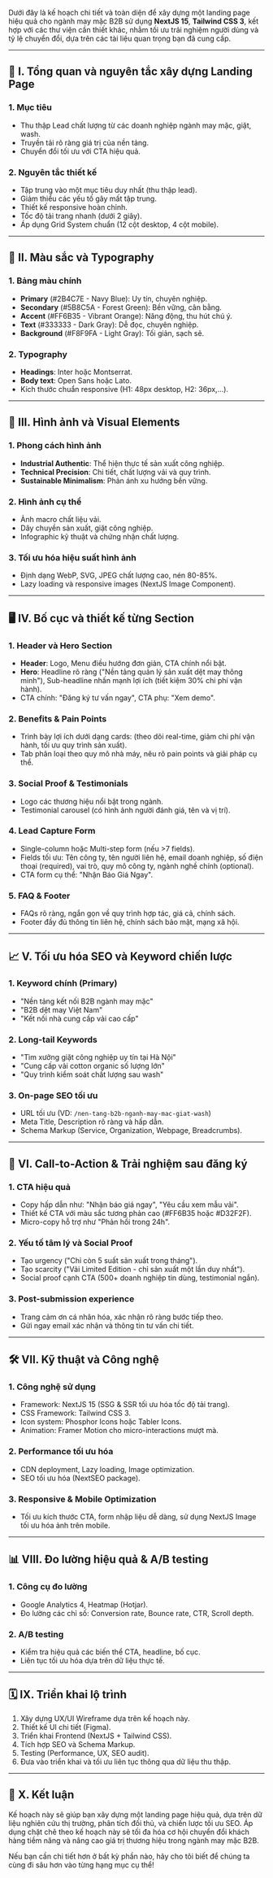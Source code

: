 Dưới đây là kế hoạch chi tiết và toàn diện để xây dựng một landing page hiệu quả cho ngành may mặc B2B sử dụng **NextJS 15**, **Tailwind CSS 3**, kết hợp với các thư viện cần thiết khác, nhằm tối ưu trải nghiệm người dùng và tỷ lệ chuyển đổi, dựa trên các tài liệu quan trọng bạn đã cung cấp.

---

## 🚀 **I. Tổng quan và nguyên tắc xây dựng Landing Page**

### 1. Mục tiêu

- Thu thập Lead chất lượng từ các doanh nghiệp ngành may mặc, giặt, wash.
- Truyền tải rõ ràng giá trị của nền tảng.
- Chuyển đổi tối ưu với CTA hiệu quả.

### 2. Nguyên tắc thiết kế

- Tập trung vào một mục tiêu duy nhất (thu thập lead).
- Giảm thiểu các yếu tố gây mất tập trung.
- Thiết kế responsive hoàn chỉnh.
- Tốc độ tải trang nhanh (dưới 2 giây).
- Áp dụng Grid System chuẩn (12 cột desktop, 4 cột mobile).

---

## 🎨 **II. Màu sắc và Typography**

### 1. Bảng màu chính

- **Primary** (#2B4C7E - Navy Blue): Uy tín, chuyên nghiệp.
- **Secondary** (#5B8C5A - Forest Green): Bền vững, cân bằng.
- **Accent** (#FF6B35 - Vibrant Orange): Năng động, thu hút chú ý.
- **Text** (#333333 - Dark Gray): Dễ đọc, chuyên nghiệp.
- **Background** (#F8F9FA - Light Gray): Tối giản, sạch sẽ.

### 2. Typography

- **Headings**: Inter hoặc Montserrat.
- **Body text**: Open Sans hoặc Lato.
- Kích thước chuẩn responsive (H1: 48px desktop, H2: 36px,...).

---

## 📸 **III. Hình ảnh và Visual Elements**

### 1. Phong cách hình ảnh

- **Industrial Authentic**: Thể hiện thực tế sản xuất công nghiệp.
- **Technical Precision**: Chi tiết, chất lượng vải và quy trình.
- **Sustainable Minimalism**: Phản ánh xu hướng bền vững.

### 2. Hình ảnh cụ thể

- Ảnh macro chất liệu vải.
- Dây chuyền sản xuất, giặt công nghiệp.
- Infographic kỹ thuật và chứng nhận chất lượng.

### 3. Tối ưu hóa hiệu suất hình ảnh

- Định dạng WebP, SVG, JPEG chất lượng cao, nén 80-85%.
- Lazy loading và responsive images (NextJS Image Component).

---

## 🖥️ **IV. Bố cục và thiết kế từng Section**

### 1. Header và Hero Section

- **Header**: Logo, Menu điều hướng đơn giản, CTA chính nổi bật.
- **Hero**: Headline rõ ràng ("Nền tảng quản lý sản xuất dệt may thông minh"), Sub-headline nhấn mạnh lợi ích (tiết kiệm 30% chi phí vận hành).
- CTA chính: "Đăng ký tư vấn ngay", CTA phụ: "Xem demo".

### 2. Benefits & Pain Points

- Trình bày lợi ích dưới dạng cards: (theo dõi real-time, giảm chi phí vận hành, tối ưu quy trình sản xuất).
- Tab phân loại theo quy mô nhà máy, nêu rõ pain points và giải pháp cụ thể.

### 3. Social Proof & Testimonials

- Logo các thương hiệu nổi bật trong ngành.
- Testimonial carousel (có hình ảnh người đánh giá, tên và vị trí).

### 4. Lead Capture Form

- Single-column hoặc Multi-step form (nếu >7 fields).
- Fields tối ưu: Tên công ty, tên người liên hệ, email doanh nghiệp, số điện thoại (required), vai trò, quy mô công ty, ngành nghề chính (optional).
- CTA form cụ thể: "Nhận Báo Giá Ngay".

### 5. FAQ & Footer

- FAQs rõ ràng, ngắn gọn về quy trình hợp tác, giá cả, chính sách.
- Footer đầy đủ thông tin liên hệ, chính sách bảo mật, mạng xã hội.

---

## 📈 **V. Tối ưu hóa SEO và Keyword chiến lược**

### 1. Keyword chính (Primary)

- "Nền tảng kết nối B2B ngành may mặc"
- "B2B dệt may Việt Nam"
- "Kết nối nhà cung cấp vải cao cấp"

### 2. Long-tail Keywords

- "Tìm xưởng giặt công nghiệp uy tín tại Hà Nội"
- "Cung cấp vải cotton organic số lượng lớn"
- "Quy trình kiểm soát chất lượng sau wash"

### 3. On-page SEO tối ưu

- URL tối ưu (VD: `/nen-tang-b2b-nganh-may-mac-giat-wash`)
- Meta Title, Description rõ ràng và hấp dẫn.
- Schema Markup (Service, Organization, Webpage, Breadcrumbs).

---

## 🎯 **VI. Call-to-Action & Trải nghiệm sau đăng ký**

### 1. CTA hiệu quả

- Copy hấp dẫn như: "Nhận báo giá ngay", "Yêu cầu xem mẫu vải".
- Thiết kế CTA với màu sắc tương phản cao (#FF6B35 hoặc #D32F2F).
- Micro-copy hỗ trợ như "Phản hồi trong 24h".

### 2. Yếu tố tâm lý và Social Proof

- Tạo urgency ("Chỉ còn 5 suất sản xuất trong tháng").
- Tạo scarcity ("Vải Limited Edition - chỉ sản xuất một lần duy nhất").
- Social proof cạnh CTA (500+ doanh nghiệp tin dùng, testimonial ngắn).

### 3. Post-submission experience

- Trang cảm ơn cá nhân hóa, xác nhận rõ ràng bước tiếp theo.
- Gửi ngay email xác nhận và thông tin tư vấn chi tiết.

---

## 🛠️ **VII. Kỹ thuật và Công nghệ**

### 1. Công nghệ sử dụng

- Framework: NextJS 15 (SSG & SSR tối ưu hóa tốc độ tải trang).
- CSS Framework: Tailwind CSS 3.
- Icon system: Phosphor Icons hoặc Tabler Icons.
- Animation: Framer Motion cho micro-interactions mượt mà.

### 2. Performance tối ưu hóa

- CDN deployment, Lazy loading, Image optimization.
- SEO tối ưu hóa (NextSEO package).

### 3. Responsive & Mobile Optimization

- Tối ưu kích thước CTA, form nhập liệu dễ dàng, sử dụng NextJS Image tối ưu hóa ảnh trên mobile.

---

## 📊 **VIII. Đo lường hiệu quả & A/B testing**

### 1. Công cụ đo lường

- Google Analytics 4, Heatmap (Hotjar).
- Đo lường các chỉ số: Conversion rate, Bounce rate, CTR, Scroll depth.

### 2. A/B testing

- Kiểm tra hiệu quả các biến thể CTA, headline, bố cục.
- Liên tục tối ưu hóa dựa trên dữ liệu thực tế.

---

## 🗓️ **IX. Triển khai lộ trình**

1. Xây dựng UX/UI Wireframe dựa trên kế hoạch này.
2. Thiết kế UI chi tiết (Figma).
3. Triển khai Frontend (NextJS + Tailwind CSS).
4. Tích hợp SEO và Schema Markup.
5. Testing (Performance, UX, SEO audit).
6. Đưa vào triển khai và tối ưu liên tục thông qua dữ liệu thu thập.

---

## 📝 **X. Kết luận**

Kế hoạch này sẽ giúp bạn xây dựng một landing page hiệu quả, dựa trên dữ liệu nghiên cứu thị trường, phân tích đối thủ, và chiến lược tối ưu SEO. Áp dụng chặt chẽ theo kế hoạch này sẽ tối đa hóa cơ hội chuyển đổi khách hàng tiềm năng và nâng cao giá trị thương hiệu trong ngành may mặc B2B.

Nếu bạn cần chi tiết hơn ở bất kỳ phần nào, hãy cho tôi biết để chúng ta cùng đi sâu hơn vào từng hạng mục cụ thể!

